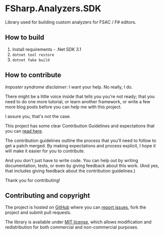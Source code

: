 # FSharp.Analyzers.SDK

Library used for building custom analyzers for FSAC / F# editors.

## How to build

1. Install requirements - .Net SDK 3.1
2. `dotnet tool restore`
2. `dotnet fake build`

## How to contribute

*Imposter syndrome disclaimer*: I want your help. No really, I do.

There might be a little voice inside that tells you you're not ready; that you need to do one more tutorial, or learn another framework, or write a few more blog posts before you can help me with this project.

I assure you, that's not the case.

This project has some clear Contribution Guidelines and expectations that you can [read here](https://github.com/Krzysztof-Cieslak/FSharp.Analyzers.SDK/blob/master/CONTRIBUTING.md).

The contribution guidelines outline the process that you'll need to follow to get a patch merged. By making expectations and process explicit, I hope it will make it easier for you to contribute.

And you don't just have to write code. You can help out by writing documentation, tests, or even by giving feedback about this work. (And yes, that includes giving feedback about the contribution guidelines.)

Thank you for contributing!


## Contributing and copyright

The project is hosted on [GitHub](https://github.com/Krzysztof-Cieslak/FSharp.Analyzers.SDK) where you can [report issues](https://github.com/Krzysztof-Cieslak/FSharp.Analyzers.SDK/issues), fork
the project and submit pull requests.

The library is available under [MIT license](https://github.com/Krzysztof-Cieslak/FSharp.Analyzers.SDK/blob/master/LICENSE.md), which allows modification and redistribution for both commercial and non-commercial purposes.